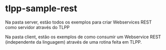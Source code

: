 # tlpp-sample-rest

Na pasta server, estão todos os exemplos para criar Webservices REST como servidor através do TLPP

Na pasta client, estão os exemplos de como consumir um Webservice REST (independente da linguagem) através de uma rotina feita em TLPP.
